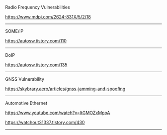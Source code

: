 Radio Frequency Vulnerabilities

https://www.mdpi.com/2624-831X/5/2/18

---

SOME/IP

https://autosw.tistory.com/110

---

DoIP

https://autosw.tistory.com/135

---

GNSS Vulnerability

https://skybrary.aero/articles/gnss-jamming-and-spoofing

---

Automotive Ethernet

https://www.youtube.com/watch?v=ltGMOZxMpoA

https://watchout31337.tistory.com/430

---
